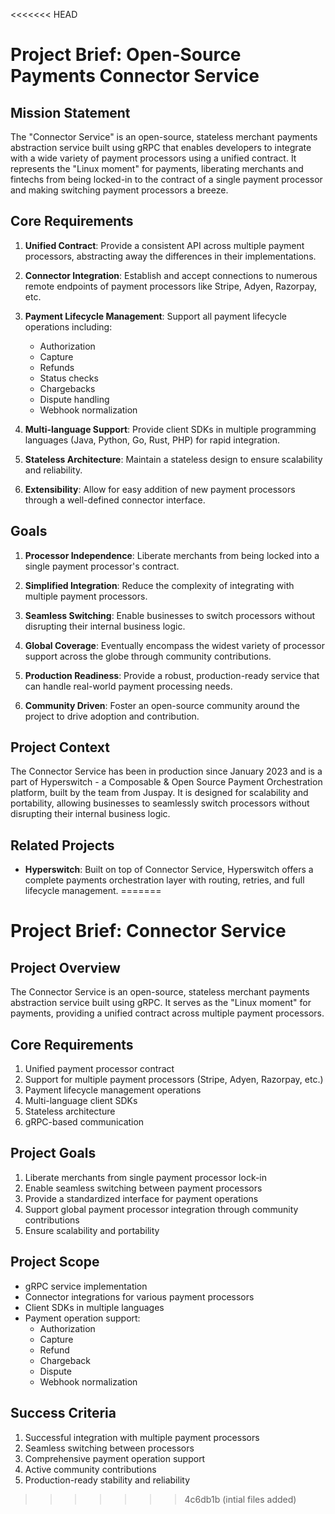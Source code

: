 <<<<<<< HEAD
# Project Brief: Open-Source Payments Connector Service

## Mission Statement

The "Connector Service" is an open-source, stateless merchant payments abstraction service built using gRPC that enables developers to integrate with a wide variety of payment processors using a unified contract. It represents the "Linux moment" for payments, liberating merchants and fintechs from being locked-in to the contract of a single payment processor and making switching payment processors a breeze.

## Core Requirements

1. **Unified Contract**: Provide a consistent API across multiple payment processors, abstracting away the differences in their implementations.

2. **Connector Integration**: Establish and accept connections to numerous remote endpoints of payment processors like Stripe, Adyen, Razorpay, etc.

3. **Payment Lifecycle Management**: Support all payment lifecycle operations including:
   - Authorization
   - Capture
   - Refunds
   - Status checks
   - Chargebacks
   - Dispute handling
   - Webhook normalization

4. **Multi-language Support**: Provide client SDKs in multiple programming languages (Java, Python, Go, Rust, PHP) for rapid integration.

5. **Stateless Architecture**: Maintain a stateless design to ensure scalability and reliability.

6. **Extensibility**: Allow for easy addition of new payment processors through a well-defined connector interface.

## Goals

1. **Processor Independence**: Liberate merchants from being locked into a single payment processor's contract.

2. **Simplified Integration**: Reduce the complexity of integrating with multiple payment processors.

3. **Seamless Switching**: Enable businesses to switch processors without disrupting their internal business logic.

4. **Global Coverage**: Eventually encompass the widest variety of processor support across the globe through community contributions.

5. **Production Readiness**: Provide a robust, production-ready service that can handle real-world payment processing needs.

6. **Community Driven**: Foster an open-source community around the project to drive adoption and contribution.

## Project Context

The Connector Service has been in production since January 2023 and is a part of Hyperswitch - a Composable & Open Source Payment Orchestration platform, built by the team from Juspay. It is designed for scalability and portability, allowing businesses to seamlessly switch processors without disrupting their internal business logic.

## Related Projects

- **Hyperswitch**: Built on top of Connector Service, Hyperswitch offers a complete payments orchestration layer with routing, retries, and full lifecycle management.
=======
# Project Brief: Connector Service

## Project Overview
The Connector Service is an open-source, stateless merchant payments abstraction service built using gRPC. It serves as the "Linux moment" for payments, providing a unified contract across multiple payment processors.

## Core Requirements
1. Unified payment processor contract
2. Support for multiple payment processors (Stripe, Adyen, Razorpay, etc.)
3. Payment lifecycle management operations
4. Multi-language client SDKs
5. Stateless architecture
6. gRPC-based communication

## Project Goals
1. Liberate merchants from single payment processor lock-in
2. Enable seamless switching between payment processors
3. Provide a standardized interface for payment operations
4. Support global payment processor integration through community contributions
5. Ensure scalability and portability

## Project Scope
- gRPC service implementation
- Connector integrations for various payment processors
- Client SDKs in multiple languages
- Payment operation support:
  - Authorization
  - Capture
  - Refund
  - Chargeback
  - Dispute
  - Webhook normalization

## Success Criteria
1. Successful integration with multiple payment processors
2. Seamless switching between processors
3. Comprehensive payment operation support
4. Active community contributions
5. Production-ready stability and reliability 
>>>>>>> 4c6db1b (intial files added)
